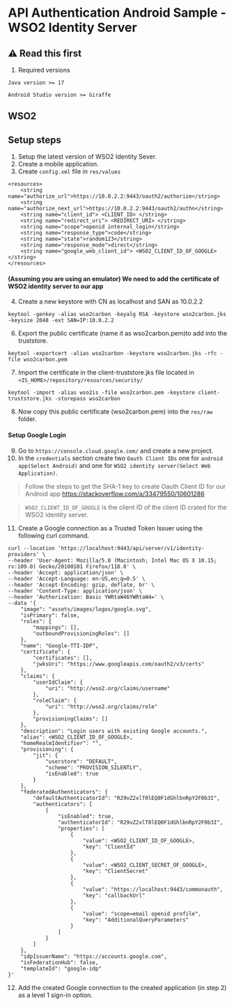 # API Authentication Android Sample - WSO2 Identity Server

## ⚠️ Read this first

1. Required versions
 ```
 Java version >= 17
 ```
 ```
 Android Studio version >= Giraffe
 ```
## WSO2 

## Setup steps

1. Setup the latest version of WSO2 Identity Sever.
2. Create a mobile application.
1. Create `config.xml` file in `res/values`

```
<resources>
    <string name="authorize_url">https://10.0.2.2:9443/oauth2/authorize</string>
    <string name="authorize_next_url">https://10.0.2.2:9443/oauth2/authn</string>
    <string name="client_id"> <CLIENT_ID> </string>
    <string name="redirect_uri"> <REDIRECT_URI> </string>
    <string name="scope">openid internal_login</string>
    <string name="response_type">code</string>
    <string name="state">random123</string>
    <string name="response_mode">direct</string>
    <string name="google_web_client_id"> <WSO2_CLIENT_ID_OF_GOOGLE> </string>
</resources>
```

#### (Assuming you are using an emulator) We need to add the certificate of WSO2 identity server to our app
4. Create a new keystore with CN as localhost and SAN as 10.0.2.2
```
keytool -genkey -alias wso2carbon -keyalg RSA -keystore wso2carbon.jks -keysize 2048 -ext SAN=IP:10.0.2.2
```
6. Export the public certificate (name it as wso2carbon.pem)to add into the truststore.
```
keytool -exportcert -alias wso2carbon -keystore wso2carbon.jks -rfc -file wso2carbon.pem
```
7. Import the certificate in the client-truststore.jks file located in `<IS_HOME>/repository/resources/security/`
```
keytool -import -alias wso2is -file wso2carbon.pem -keystore client-truststore.jks -storepass wso2carbon
```
8. Now copy this public certificate (wso2carbon.pem) into the `res/raw` folder.

#### Setup Google Login
9. Go to `https://console.cloud.google.com/` and create a new project.
10. In the `credentials` section create two `Oauth Client IDs` one for `android app(Select Android)` and one for `WSO2 identity server(Select Web Application)`.
> Follow the steps to get the SHA-1 key to create Oauth Client ID for our Android app
> https://stackoverflow.com/a/33479550/10601286

> `WSO2_CLIENT_ID_OF_GOOGLE` is the client ID of the client ID crated for the WSO2 identity server.

11. Create a Google connection as a Trusted Token Issuer using the following curl command.
```
curl --location 'https://localhost:9443/api/server/v1/identity-providers' \
--header 'User-Agent: Mozilla/5.0 (Macintosh; Intel Mac OS X 10.15; rv:109.0) Gecko/20100101 Firefox/118.0' \
--header 'Accept: application/json' \
--header 'Accept-Language: en-US,en;q=0.5' \
--header 'Accept-Encoding: gzip, deflate, br' \
--header 'Content-Type: application/json' \
--header 'Authorization: Basic YWRtaW46YWRtaW4=' \
--data '{
    "image": "assets/images/logos/google.svg",
    "isPrimary": false,
    "roles": {
        "mappings": [],
        "outboundProvisioningRoles": []
    },
    "name": "Google-TTI-IDP",
    "certificate": {
        "certificates": [],
        "jwksUri": "https://www.googleapis.com/oauth2/v3/certs"
    },
    "claims": {
        "userIdClaim": {
            "uri": "http://wso2.org/claims/username"
        },
        "roleClaim": {
            "uri": "http://wso2.org/claims/role"
        },
        "provisioningClaims": []
    },
    "description": "Login users with existing Google accounts.",
    "alias": <WSO2_CLIENT_ID_OF_GOOGLE>,
    "homeRealmIdentifier": "",
    "provisioning": {
        "jit": {
            "userstore": "DEFAULT",
            "scheme": "PROVISION_SILENTLY",
            "isEnabled": true
        }
    },
    "federatedAuthenticators": {
        "defaultAuthenticatorId": "R29vZ2xlT0lEQ0F1dGhlbnRpY2F0b3I",
        "authenticators": [
            {
                "isEnabled": true,
                "authenticatorId": "R29vZ2xlT0lEQ0F1dGhlbnRpY2F0b3I",
                "properties": [
                    {
                        "value": <WSO2_CLIENT_ID_OF_GOOGLE>,
                        "key": "ClientId"
                    },
                    {
                        "value": <WSO2_CLIENT_SECRET_OF_GOOGLE>,
                        "key": "ClientSecret"
                    },
                    {
                        "value": "https://localhost:9443/commonauth",
                        "key": "callbackUrl"
                    },
                    {
                        "value": "scope=email openid profile",
                        "key": "AdditionalQueryParameters"
                    }
                ]
            }
        ]
    },
    "idpIssuerName": "https://accounts.google.com",
    "isFederationHub": false,
    "templateId": "google-idp"
}'
```
12. Add the created Google connection to the created application (in step 2) as a level 1 sign-in option.
